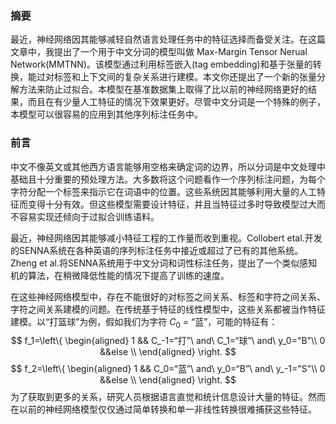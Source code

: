 ### 摘要
最近，神经网络因其能够减轻自然语言处理任务中的特征选择而备受关注。在这篇文章中，我提出了一个用于中文分词的模型叫做 Max-Margin Tensor Nerual Network(MMTNN)。该模型通过利用标签嵌入(tag embedding)和基于张量的转换，能过对标签和上下文间的复杂关系进行建模。本文你还提出了一个新的张量分解方法来防止过拟合。本模型在基准数据集上取得了比以前的神经网络更好的结果，而且在有少量人工特征的情况下效果更好。尽管中文分词是一个特殊的例子，本模型可以很容易的应用到其他序列标注任务中。
### 前言
中文不像英文或其他西方语言能够用空格来确定词的边界，所以分词是中文处理中基础且十分重要的预处理方法。大多数将这个问题看作一个序列标注问题，为每个字符分配一个标签来指示它在词语中的位置。这些系统因其能够利用大量的人工特征而变得十分有效。但这些模型需要设计特征，并且当特征过多时导致模型过大而不容易实现还倾向于过拟合训练语料。

最近，神经网络因其能够减小特征工程的工作量而收到重视。Collobert etal.开发的SENNA系统在各种英语的序列标注任务中接近或超过了已有的其他系统。Zheng et al.将SENNA系统用于中文分词和词性标注任务，提出了一个类似感知机的算法，在稍微降低性能的情况下提高了训练的速度。

在这些神经网络模型中，存在不能很好的对标签之间关系、标签和字符之间关系、字符之间关系建模的问题。在传统基于特征的线性模型中，这些关系都被当作特征建模。以“打篮球”为例，假如我们为字符 $C_0$ = “蓝”，可能的特征有：
$$ f_1=\left\{
\begin{aligned}
1  && C_-1=“打”\ and\ C_1=“球”\ and\ y_0="B"\\
0  &&else \\
\end{aligned}
\right.
$$
$$ f_2=\left\{
\begin{aligned}
1  && C_0=“蓝”\ and\ y_0=“B”\ and\ y_-1="S"\\
0  &&else \\
\end{aligned}
\right.
$$
为了获取到更多的关系，研究人员根据语言直觉和统计信息设计大量的特征。然而在以前的神经网络模型仅仅通过简单转换和单一非线性转换很难捕获这些特征。
